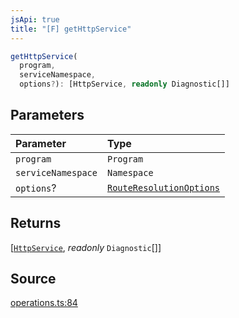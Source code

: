 ```yaml
---
jsApi: true
title: "[F] getHttpService"
---
```


```ts
getHttpService(
  program,
  serviceNamespace,
  options?): [HttpService, readonly Diagnostic[]]
```

## Parameters

| Parameter          | Type                                                            |
| :----------------- | :-------------------------------------------------------------- |
| `program`          | `Program`                                                       |
| `serviceNamespace` | `Namespace`                                                     |
| `options`?         | [`RouteResolutionOptions`](Interface.RouteResolutionOptions.md) |

## Returns

[[`HttpService`](Interface.HttpService.md), *readonly* `Diagnostic`[]]

## Source

[operations.ts:84](https://github.com/markcowl/cadl/blob/3db15286/packages/http/src/operations.ts#L84)
